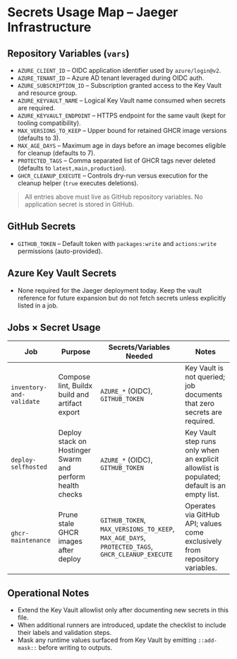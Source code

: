 # Secrets Usage Map – Jaeger Infrastructure

## Repository Variables (`vars`)
- `AZURE_CLIENT_ID` – OIDC application identifier used by `azure/login@v2`.
- `AZURE_TENANT_ID` – Azure AD tenant leveraged during OIDC auth.
- `AZURE_SUBSCRIPTION_ID` – Subscription granted access to the Key Vault and resource group.
- `AZURE_KEYVAULT_NAME` – Logical Key Vault name consumed when secrets are required.
- `AZURE_KEYVAULT_ENDPOINT` – HTTPS endpoint for the same vault (kept for tooling compatibility).
- `MAX_VERSIONS_TO_KEEP` – Upper bound for retained GHCR image versions (defaults to 3).
- `MAX_AGE_DAYS` – Maximum age in days before an image becomes eligible for cleanup (defaults to 7).
- `PROTECTED_TAGS` – Comma separated list of GHCR tags never deleted (defaults to `latest,main,production`).
- `GHCR_CLEANUP_EXECUTE` – Controls dry-run versus execution for the cleanup helper (`true` executes deletions).

> All entries above must live as GitHub repository variables. No application secret is stored in GitHub.

## GitHub Secrets
- `GITHUB_TOKEN` – Default token with `packages:write` and `actions:write` permissions (auto-provided).

## Azure Key Vault Secrets
- None required for the Jaeger deployment today. Keep the vault reference for future expansion but do not fetch secrets unless explicitly listed in a job.

## Jobs × Secret Usage
| Job | Purpose | Secrets/Variables Needed | Notes |
| --- | --- | --- | --- |
| `inventory-and-validate` | Compose lint, Buildx build and artifact export | `AZURE_*` (OIDC), `GITHUB_TOKEN` | Key Vault is not queried; job documents that zero secrets are required.
| `deploy-selfhosted` | Deploy stack on Hostinger Swarm and perform health checks | `AZURE_*` (OIDC), `GITHUB_TOKEN` | Key Vault step runs only when an explicit allowlist is populated; default is an empty list.
| `ghcr-maintenance` | Prune stale GHCR images after deploy | `GITHUB_TOKEN`, `MAX_VERSIONS_TO_KEEP`, `MAX_AGE_DAYS`, `PROTECTED_TAGS`, `GHCR_CLEANUP_EXECUTE` | Operates via GitHub API; values come exclusively from repository variables.

## Operational Notes
- Extend the Key Vault allowlist only after documenting new secrets in this file.
- When additional runners are introduced, update the checklist to include their labels and validation steps.
- Mask any runtime values surfaced from Key Vault by emitting `::add-mask::` before writing to outputs.
